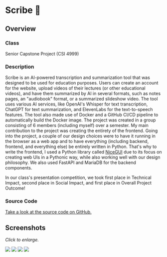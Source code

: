 # Scribe 📝

## Overview

### Class

Senior Capstone Project (CSI 4999)

### Description

Scribe is an AI-powered transcription and summarization tool that was designed to be used for education purposes.
Users can create an account for the website, upload videos of their lectures (or other educational videos), and have them summarized by AI in several formats, such as notes pages, an "audiobook" format, or a summarized slideshow video.
The tool uses various AI services, like OpenAI's Whisper for text transcription, ChatGPT for text summarization, and ElevenLabs for the text-to-speech features.
The tool also made use of Docker and a GitHub CI/CD pipeline to automatically build the Docker image.
The project was created in a group consisting of 6 members (including myself) over a semester.
My main contribution to the project was creating the entirety of the frontend.
Going into the project, a couple of our design choices were to have it running in the browser as a web app and to have everything (including backend, frontend, and everything else) be entirely written in Python.
That's why to write the frontend, I used a Python library called [NiceGUI](https://nicegui.io/) due to its focus on creating web UIs in a Pythonic way, while also working well with our design philosophy.
We also used FastAPI and MariaDB for the backend components.

In our class's presentation competition, we took first place in Technical Impact, second place in Social Impact, and first place in Overall Project Outcome!

### Source Code

[Take a look at the source code on GitHub.](https://github.com/dmocnik/scribe)

## Screenshots

*Click to enlarge.*

<Image src='/projects/scribe_0.png' caption='Sign in/account creation page'/>

<Image src='/projects/scribe_1.png' caption='"My Projects" page, where users can view and manage their lecture uploads'/>

<Image src='/projects/scribe_2.png' caption='A project, where users upload their lecture, and view the various AI-generated media'/>

<Image src='/projects/scribe_poster.png' caption='Design Expo Poster'/>
